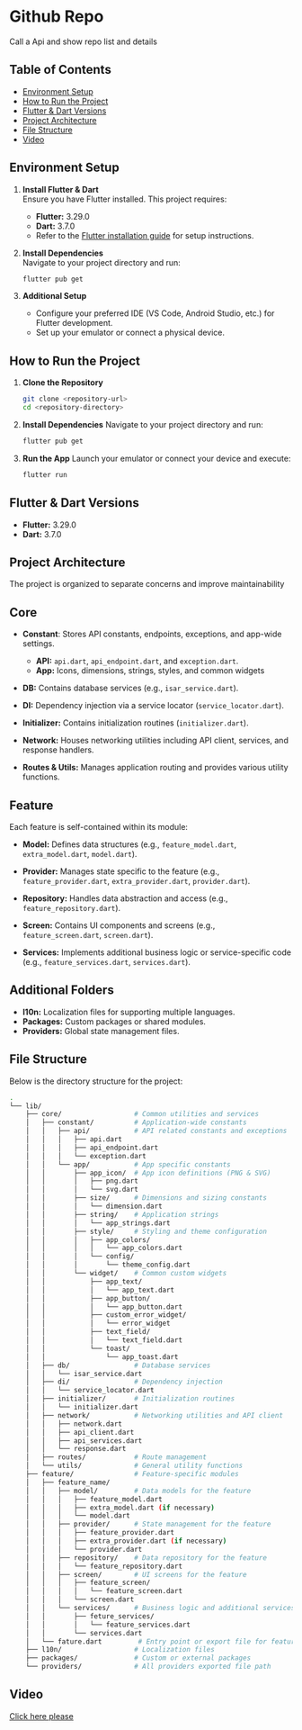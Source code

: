 # Github Repo

Call a Api and show repo list and details

## Table of Contents

- [Environment Setup](#environment-setup)
- [How to Run the Project](#how-to-run-the-project)
- [Flutter & Dart Versions](#flutter--dart-versions)
- [Project Architecture](#project-architecture)
- [File Structure](#file-structure)
- [Video](#video)

## Environment Setup

1. **Install Flutter & Dart**  
   Ensure you have Flutter installed. This project requires:
    - **Flutter:** 3.29.0
    - **Dart:** 3.7.0
    - Refer to the [Flutter installation guide](https://flutter.dev/docs/get-started/install) for setup instructions.

2. **Install Dependencies**  
   Navigate to your project directory and run:
   ```bash
   flutter pub get
3. **Additional Setup**
    - Configure your preferred IDE (VS Code, Android Studio, etc.) for Flutter development.
    - Set up your emulator or connect a physical device.

## How to Run the Project

1. **Clone the Repository**

    ```bash
   git clone <repository-url>
   cd <repository-directory>
2. **Install Dependencies** Navigate to your project directory and run:

   ```bash
   flutter pub get
3. **Run the App** Launch your emulator or connect your device and execute:

    ```bash
   flutter run

## Flutter & Dart Versions

- **Flutter:** 3.29.0
- **Dart:** 3.7.0


## Project Architecture

The project is organized to separate concerns and improve maintainability

## Core

- **Constant**:
  Stores API constants, endpoints, exceptions, and app-wide
  settings.
    - **API:** `api.dart`, `api_endpoint.dart`, and `exception.dart`.
    - **App:** Icons, dimensions, strings, styles, and common widgets

- **DB:**
  Contains database services (e.g., `isar_service.dart`).
- **DI:**
  Dependency injection via a service locator (`service_locator.dart`).
- **Initializer:**
  Contains initialization routines (`initializer.dart`).
- **Network:**
  Houses networking utilities including API client, services, and
  response handlers.
- **Routes & Utils:**
  Manages application routing and provides various utility functions.

## Feature

Each feature is self-contained within its module:

- **Model:**
  Defines data structures (e.g., `feature_model.dart`,` extra_model.dart`, `model.dart`).

- **Provider:**
  Manages state specific to the feature (e.g., `feature_provider.dart`, `extra_provider.dart`, `provider.dart`).

- **Repository:**
  Handles data abstraction and access (e.g., `feature_repository.dart`).

- **Screen:**
  Contains UI components and screens (e.g., `feature_screen.dart`, `screen.dart`).

- **Services:**
  Implements additional business logic or service-specific code (e.g., `feature_services.dart`, `services.dart`).

## Additional Folders

- **l10n:**
  Localization files for supporting multiple languages.
- **Packages:**
  Custom packages or shared modules.
- **Providers:**
  Global state management files.

## File Structure

Below is the directory structure for the project:

```bash
.
└── lib/
    ├── core/                  # Common utilities and services
    │   ├── constant/          # Application-wide constants
    │   │   ├── api/           # API related constants and exceptions
    │   │   │   ├── api.dart
    │   │   │   ├── api_endpoint.dart
    │   │   │   └── exception.dart  
    │   │   └── app/           # App specific constants
    │   │       ├── app_icon/  # App icon definitions (PNG & SVG)
    │   │       │   ├── png.dart
    │   │       │   └── svg.dart
    │   │       ├── size/      # Dimensions and sizing constants
    │   │       │   └── dimension.dart
    │   │       ├── string/    # Application strings
    │   │       │   └── app_strings.dart
    │   │       ├── style/     # Styling and theme configuration
    │   │       │   ├── app_colors/  
    │   │       │   │   └── app_colors.dart
    │   │       │   └── config/
    │   │       │       └── theme_config.dart      
    │   │       └── widget/    # Common custom widgets
    │   │           ├── app_text/
    │   │           │   └── app_text.dart
    │   │           ├── app_button/
    │   │           │   └── app_button.dart
    │   │           ├── custom_error_widget/
    │   │           │   └── error_widget
    │   │           ├── text_field/
    │   │           │   └── text_field.dart
    │   │           └── toast/
    │   │               └── app_toast.dart   
    │   ├── db/                # Database services
    │   │   └── isar_service.dart
    │   ├── di/                # Dependency injection
    │   │   └── service_locator.dart
    │   ├── initializer/       # Initialization routines
    │   │   └── initializer.dart
    │   ├── network/           # Networking utilities and API client
    │   │   ├── network.dart
    │   │   ├── api_client.dart
    │   │   ├── api_services.dart
    │   │   └── response.dart
    │   ├── routes/            # Route management
    │   └── utils/             # General utility functions
    ├── feature/               # Feature-specific modules
    │   ├── feature_name/
    │   │   ├── model/         # Data models for the feature
    │   │   │   ├── feature_model.dart
    │   │   │   ├── extra_model.dart (if necessary)
    │   │   │   └── model.dart
    │   │   ├── provider/      # State management for the feature
    │   │   │   ├── feature_provider.dart
    │   │   │   ├── extra_provider.dart (if necessary)
    │   │   │   └── provider.dart
    │   │   ├── repository/    # Data repository for the feature
    │   │   │   └── feature_repository.dart
    │   │   ├── screen/        # UI screens for the feature
    │   │   │   ├── feature_screen/
    │   │   │   │   └── feature_screen.dart
    │   │   │   └── screen.dart 
    │   │   └── services/      # Business logic and additional services
    │   │       ├── feture_services/
    │   │       │   └── feature_services.dart
    │   │       └── services.dart
    │   └── fature.dart         # Entry point or export file for features
    ├── l10n/                  # Localization files
    ├── packages/              # Custom or external packages
    └── providers/             # All providers exported file path
```


## Video
[Click here please](https://drive.google.com/file/d/1Rt5i9D15Vuk9-KgHX9yRiKW8gOwaHyoB/view?usp=sharing) 
  
